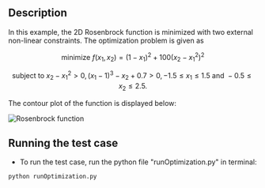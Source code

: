 ## Description

In this example, the 2D Rosenbrock function is minimized with two external non-linear constraints. The optimization problem is given as

```math
\text{minimize  } f(x_1,x_2) = (1-x_1)^2 + 100(x_2-x_1^2)^2
```
```math
\text{subject to  } x_2 - x_1^2 > 0, (x_1-1)^3-x_2+0.7 > 0, -1.5 \leq x_1 \leq 1.5  \text{ and } -0.5 \leq x_2 \leq 2.5.
```
The contour plot of the function is displayed below:

<img src="./rosenbrock.png" alt="Rosenbrock function" title="Rosenbrock function">



## Running the test case

- To run the test case, run the python file "runOptimization.py" in terminal:

```
python runOptimization.py 
```




